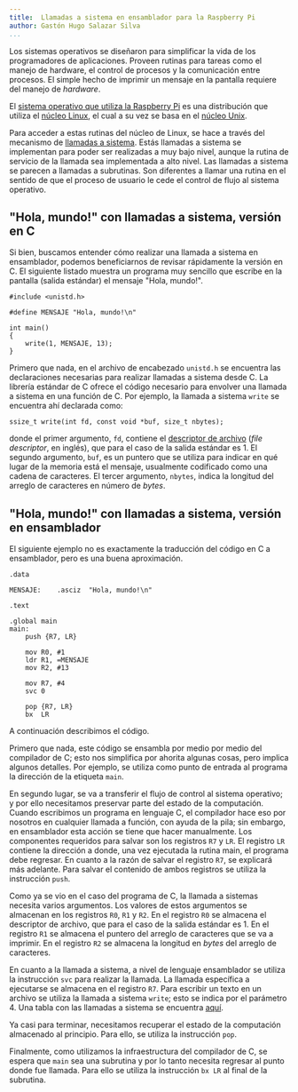 ```yaml
---
title:  Llamadas a sistema en ensamblador para la Raspberry Pi
author: Gastón Hugo Salazar Silva
...
```


Los sistemas operativos se diseñaron para simplificar la vida de los
programadores de aplicaciones. Proveen rutinas para tareas como el manejo de
hardware, el control de procesos y la comunicación entre procesos. El simple
hecho de imprimir un mensaje en la pantalla requiere del manejo de *hardware*.

El [sistema operativo que utiliza la Raspberry
Pi](https://es.wikipedia.org/wiki/Raspberry_Pi_OS) es una distribución que
utiliza el [núcleo Linux](https://es.wikipedia.org/wiki/N%C3%BAcleo_Linux), el cual a
su vez se basa en el [núcleo
Unix](https://www.cs.miami.edu/home/burt/learning/Csc322.052/notes/wiu.html).

Para acceder a estas rutinas del núcleo de Linux, se hace a través del mecanismo
de [llamadas a
sistema](https://www.tutorialspoint.com/system-calls-in-unix-and-windows#:~:text=System%20calls%20in%20Unix%20are,control%20from%20the%20user%20process.).
Estás llamadas a sistema se implementan para poder ser realizadas a muy bajo
nivel, aunque la rutina de servicio de la llamada sea implementada a alto nivel.
Las llamadas a sistema se parecen a llamadas a subrutinas. Son diferentes a
llamar una rutina en el sentido de que el proceso de usuario le cede el control
de flujo al sistema operativo.
      
## "Hola, mundo!" con llamadas a sistema, versión en C

Si bien, buscamos entender cómo realizar una llamada a sistema en ensamblador,
podemos beneficiarnos de revisar rápidamente la versión en C. El siguiente
listado muestra un programa muy sencillo que escribe en la pantalla (salida
estándar) el mensaje "Hola, mundo!".

~~~
#include <unistd.h>

#define MENSAJE "Hola, mundo!\n"

int main()
{
    write(1, MENSAJE, 13);
}
~~~

Primero que nada, en el archivo de encabezado `unistd.h` se encuentra las
declaraciones necesarias para realizar llamadas a sistema desde C. La librería
estándar de C ofrece el código necesario para envolver una llamada a sistema en
una función de C. Por ejemplo, la llamada a sistema `write` se encuentra ahí
declarada como:

~~~
ssize_t write(int fd, const void *buf, size_t nbytes);
~~~

donde el primer argumento, `fd`, contiene el [descriptor de
archivo](https://es.wikipedia.org/wiki/Descriptor_de_archivo) (*file
descriptor*, en inglés), que para el caso de la salida estándar es 1. El segundo
argumento, `buf`, es un puntero que se utiliza para indicar en qué lugar de la
memoria está el mensaje, usualmente codificado como una cadena de caracteres. El
tercer argumento, `nbytes`, indica la longitud del arreglo de caracteres en
número de *bytes*. 

## "Hola, mundo!" con llamadas a sistema, versión en ensamblador

El siguiente ejemplo no es exactamente la traducción del código en C a
ensamblador, pero es una buena aproximación.

~~~
.data

MENSAJE:    .asciz  "Hola, mundo!\n"

.text

.global main
main:
    push {R7, LR}

    mov R0, #1
    ldr R1, =MENSAJE
    mov R2, #13

    mov R7, #4
    svc 0

    pop {R7, LR}
    bx  LR
~~~

A continuación describimos el código.

Primero que nada, este código se ensambla por medio por medio del compilador de
C; esto nos simplifica por ahorita algunas cosas, pero implica algunos detalles.
Por ejemplo, se utiliza como punto de entrada al programa la dirección de la
etiqueta `main`.

En segundo lugar, se va a transferir el flujo de control al sistema operativo; y
por ello necesitamos preservar parte del estado de la computación. Cuando
escribimos un programa en lenguaje C, el compilador hace eso por nosotros en
cualquier llamada a función, con ayuda de la pila; sin embargo, en ensamblador
esta acción se tiene que hacer manualmente. Los componentes requeridos para
salvar son los registros `R7` y `LR`. El registro `LR` contiene la dirección a
donde, una vez ejecutada la rutina main, el programa debe regresar. En cuanto a
la razón de salvar el registro `R7`, se explicará más adelante. Para salvar el
contenido de ambos registros se utiliza la instrucción `push`.

Como ya se vio en el caso del programa de C, la llamada a sistemas necesita
varios argumentos. Los valores de estos argumentos se almacenan en los registros
`R0`, `R1` y `R2`. En el registro `R0` se almacena el descriptor de archivo, que
para el caso de la salida estándar es 1. En el registro `R1` se almacena el
puntero del arreglo de caracteres que se va a imprimir. En el registro `R2` se
almacena la longitud en *bytes* del arreglo de caracteres.

En cuanto a la llamada a sistema, a nivel de lenguaje ensamblador se utiliza la
instrucción `svc` para realizar la llamada. La llamada específica a ejecutarse
se almacena en el registro `R7`. Para escribir un texto en un archivo se utiliza
la llamada a sistema `write`; esto se indica por el parámetro 4. Una tabla con
las llamadas a sistema se encuentra
[aquí](https://chromium.googlesource.com/chromiumos/docs/+/master/constants/syscalls.md#arm-32_bit_EABI).

Ya casi para terminar, necesitamos recuperar el estado de la computación
almacenado al principio. Para ello, se utiliza la instrucción `pop`.

Finalmente, como utilizamos la infraestructura del compilador de C, se espera que
`main` sea una subrutina y por lo tanto necesita regresar al punto donde fue
llamada. Para ello se utiliza la instrucción `bx LR` al final de la subrutina.
